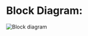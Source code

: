 # Block Diagram:


![Block diagram](https://user-images.githubusercontent.com/94236917/144303676-467c2af5-08d6-42d5-b3b7-7cd772e76a12.jpeg)
